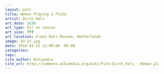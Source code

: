 ```yaml
---
layout: post
title: Woman Playing a Flute
artist: Dirck Hals
art_date: 1630
art_type: Oil on Canvas
art_size: ???
art_location: Frans Hals Museum, Netherlands
image: 03-21.jpg
date: 2016-03-21 12:00:00 -05:00
categories:
tags:
cite_author: Wikipedia
cite_url: http://commons.wikimedia.org/wiki/File:Dirck_Hals_-_Woman_playing_a_flute_FHM01_OS-I-107.jpg
---
```

